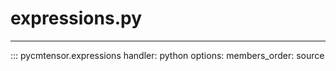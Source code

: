 # expressions.py

---

::: pycmtensor.expressions
	handler: python
	options:
		members_order: source